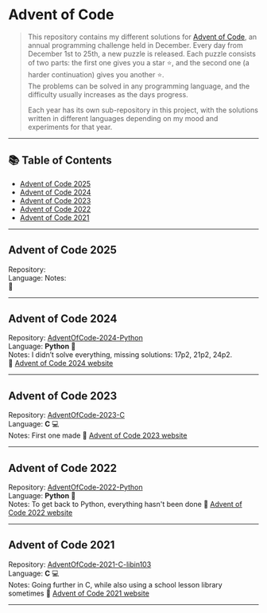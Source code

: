# Advent of Code
> This repository contains my different solutions for [Advent of Code](https://adventofcode.com/), an annual programming challenge held in December.
> Every day from December 1st to 25th, a new puzzle is released. Each puzzle consists of two parts: the first one gives you a star ⭐, and the second one (a harder continuation) gives you another ⭐.  
> The problems can be solved in any programming language, and the difficulty usually increases as the days progress.  
> 
> Each year has its own sub-repository in this project, with the solutions written in different languages depending on my mood and experiments for that year.

---

## 📚 Table of Contents

* [Advent of Code 2025](#advent-of-code-2025)
* [Advent of Code 2024](#advent-of-code-2024)
* [Advent of Code 2023](#advent-of-code-2023)
* [Advent of Code 2022](#advent-of-code-2022)
* [Advent of Code 2021](#advent-of-code-2021)

---

## Advent of Code 2025
Repository:  
Language: 
Notes:  
🔗

---

## Advent of Code 2024
Repository: [AdventOfCode-2024-Python](./AdventOfCode-2024-Python)  
Language: **Python** 🐍  
Notes: I didn’t solve everything, missing solutions: 17p2, 21p2, 24p2.  
🔗 [Advent of Code 2024 website](https://adventofcode.com/2024)

---

## Advent of Code 2023
Repository: [AdventOfCode-2023-C](./AdventOfCode-2023-C)  
Language: **C** 💻  
Notes: First one made
🔗 [Advent of Code 2023 website](https://adventofcode.com/2023)

---

## Advent of Code 2022
Repository: [AdventOfCode-2022-Python](./AdventOfCode-2022-Python)  
Language: **Python** 🐍  
Notes: To get back to Python, everything hasn't been done
🔗 [Advent of Code 2022 website](https://adventofcode.com/2022)

---

## Advent of Code 2021
Repository: [AdventOfCode-2021-C-libin103](./AdventOfCode-2021-C-libin103)  
Language: **C** 💻  
Notes: Going further in C, while also using a school lesson library sometimes
🔗 [Advent of Code 2021 website](https://adventofcode.com/2021)

---